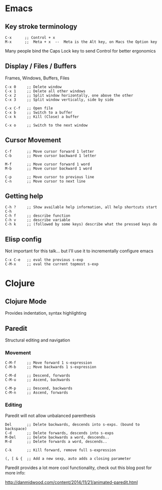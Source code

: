 # Emacs

## Key stroke terminology

    C-x      ;; Control + x
    M-x      ;;  Meta + x  --  Meta is the Alt key, on Macs the Option key

Many people bind the Caps Lock key to send Control for better ergonomics

## Display / Files / Buffers

Frames, Windows, Buffers, Files

    C-x 0     ;; Delete window
    C-x 1     ;; Delete all other windows
    C-x 2     ;; Split window horizontally, one above the other
    C-x 3     ;; Split window vertically, side by side

    C-x C-f   ;; Open file
    C-x b     ;; Switch to a buffer
    C-x k     ;; Kill (Close) a buffer

    C-x o     ;; Switch to the next window

## Cursor Movement

    C-f       ;; Move cursor forward 1 letter
    C-b       ;; Move cursor backward 1 letter

    M-f       ;; Move cursor forward 1 word
    M-b       ;; Move cursor backward 1 word

    C-p       ;; Move cursor to previous line
    C-n       ;; Move cursor to next line

## Getting help

    C-h ?     ;; Show available help information, all help shortcuts start C-h
    C-h f     ;; describe function
    C-h v     ;; describe variable
    C-h k     ;; (followed by some keys) describe what the pressed keys do

## Elisp config

Not important for this talk... but I'll use it to incrementally configure emacs

    C-x C-e   ;; eval the previous s-exp
    C-M-x     ;; eval the current topmost s-exp

# Clojure
## Clojure Mode

Provides indentation, syntax highlighting

## Paredit

Structural editing and navigation

### Movement

    C-M-f     ;; Move forward 1 s-expression
    C-M-b     ;; Move backwards 1 s-expression

    C-M-d     ;; Descend, forwards
    C-M-u     ;; Ascend, backwards

    C-M-p     ;; Descend, backwards
    C-M-n     ;; Ascend, forwards

### Editing

Paredit will not allow unbalanced parenthesis

    Del       ;; Delete backwards, descends into s-exps. (bound to backspace)
    C-d       ;; Delete forwards, descends into s-exps
    M-Del     ;; Delete backwards a word, descends..
    M-d       ;; Delete forwards a word, descends..

    C-k       ;; Kill forward, remove full s-expression

    (, [ & {  ;; Add a new sexp, auto adds a closing parameter


Paredit provides a lot more cool functionality, check out this blog post for
more info:

http://danmidwood.com/content/2014/11/21/animated-paredit.html
